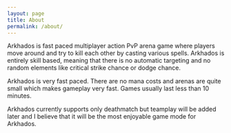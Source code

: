 ```yaml
---
layout: page
title: About
permalink: /about/
---
```


Arkhados is fast paced multiplayer action PvP arena game where players move around and try to kill each other by casting various spells. Arkhados is entirely skill based, meaning that there is no automatic targeting and no random elements like critical strike chance or dodge chance.

Arkhados is very fast paced. There are no mana costs and arenas are quite small which makes gameplay very fast. Games usually last less than 10 minutes.

Arkhados currently supports only deathmatch but teamplay will be added later and I believe that it will be the most enjoyable game mode for Arkhados.
